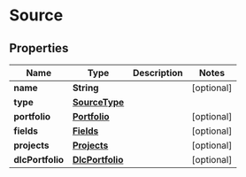 
# Source

## Properties
Name | Type | Description | Notes
------------ | ------------- | ------------- | -------------
**name** | **String** |  |  [optional]
**type** | [**SourceType**](SourceType.md) |  | 
**portfolio** | [**Portfolio**](Portfolio.md) |  |  [optional]
**fields** | [**Fields**](Fields.md) |  |  [optional]
**projects** | [**Projects**](Projects.md) |  |  [optional]
**dlcPortfolio** | [**DlcPortfolio**](DlcPortfolio.md) |  |  [optional]



